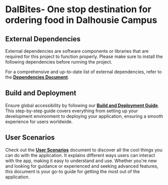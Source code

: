 
# DalBites- One stop destination for ordering food in Dalhousie Campus

## External Dependencies

External dependencies are software components or libraries that are required for this project to function properly. Please make sure to install the following dependencies before running the project.

For a comprehensive and up-to-date list of external dependencies, refer to the [**Dependencies Document**](Documentation\External_Dependencies.md).

## Build and Deployment

Ensure global accessibility by following our [**Build and Deployment Guide**](Documentation\Build_And_Deploy.md). This step-by-step guide covers everything from setting up your development environment to deploying your application, ensuring a smooth experience for users worldwide.

## User Scenarios

Check out the [**User Scenarios**](Documentation\User_Scenarios.md) document to discover all the cool things you can do with the application. It explains different ways users can interact with the app, making it easy to understand and use. Whether you're new and looking for guidance or experienced and seeking advanced features, this document is your go-to guide for getting the most out of the application.



